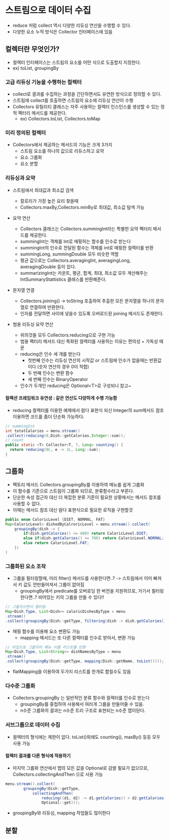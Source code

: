 # 스트림으로 데이터 수집
* reduce 처럼 collect 역시 다양한 리듀싱 연산을 수행할 수 있다.
* 다양한 요소 누적 방식은 Collector 인터페이스에 있음

## 컬렉터란 무엇인가?
* 컬렉터 인터페이스는 스트림의 요소를 어떤 식으로 도출할지 지정한다.
* ex) toList, groupingBy

### 고급 리듀싱 기능을 수행하는 컬렉터
* collect로 결과를 수집하는 과정을 간단하면서도 유연한 방식으로 정의할 수 있다.
* 스트림에 collect를 호출하면 스트림의 요소에 리듀싱 연산이 수행
* Collectors 유틸리티 클래스는 자주 사용하는 컬렉터 인스턴스를 생성할 수 있는 정적 팩터리 메서드를 제공한다.
  * ex) Collectors.toList, Collectors.toMap

### 미리 정의된 컬렉터
* Collectors에서 제공하는 메서드의 기능은 크게 3가지
  * 스트림 요소를 하나의 값으로 리듀스하고 요약
  * 요소 그룹화
  * 요소 분할

### 리듀싱과 요약
* 스트림에서 최대값과 최소값 검색
  * 칼로리가 가장 높은 요리 찾을때
  * Collectors.maxBy,Collectors.minBy로 최대값, 최소값 탐색 가능

* 요약 연산
  * Collectors 클래스는 Collectors.summingInt라는 특별한 요약 팩터리 메서드를 제공한다.
  * summingInt는 객체를 Int로 매핑하는 함수를 인수로 받는다
  * summingInt의 인수로 전달된 함수는 객체를 int로 매핑한 컬렉터를 반환
  * summingLong, summingDouble 모두 비슷한 역할
  * 평균 값으로는 Collectors.averagingInt, averagingLong, averagingDouble 등이 있다.
  * summarizingInt는 카운트, 평균, 합계, 최대, 최소값 모두 계산해주는 IntSummaryStattistics 클래스를 반환해준다.

* 문자열 연결
  * Collectors.joining() -> toString 호출하여 추출한 모든 문자열을 하나의 문자열로 연결하여 반환한다.
  * 인자를 전달하면 사이에 넣을수 있도록 오버로드된 joining 메서드도 존재한다.

* 범용 리듀싱 요약 연산
  * 위의것들 모두 Collectors.reducing으로 구현 가능
  * 범용 팩터리 메서드 대신 특화된 컬렉터를 사용하는 이유는 편의성 + 가독성 때문
  * reducing은 인수 세 개를 받는다
    * 첫번째 인수는 리듀싱 연산의 시작값 or 스트림에 인수가 없을때는 반환값이다 (숫자 연산의 경우 0이 적합)
    * 두 번째 인수는 변환 함수
    * 세 번째 인수는 BinaryOperator
  * 인수가 두개인 reducing은 Optional\<T>로 구성되니 참고~

#### 컬렉션 프레임워크 유연성 : 같은 연산도 다양하게 수행 가능함
  * reducing 컬렉터를 이용한 예제에서 람다 표현식 되신 Integer의 sum메서드 참조 이용하면 코드를 좀더 단순화 가능하다.
  ``` java
  // summingInt
  int totalCalories = menu.stream()
  .collect(reducing(0,Dish::getCalories,Integer::sum));
  // count
  public static <T> Collector<T, ?, Long> counting() {
    return reducing(0L, e -> 1L, Long::sum);
  }
  ```

## 그룹화
* 팩토리 메서드 Collectors.groupingBy를 이용하여 메뉴를 쉽게 그룹화
* 이 함수를 기준으로 스트림이 그룹화 되므로, 분류함수라고 부른다.
* 단순한 속성 접근자 대신 더 복잡한 분류 기준이 필요한 상황에서는 메서드 참조를 사용할 수 없다.
* 이때는 메서드 참조 대신 람다 표현식으로 필요한 로직을 구현할것
``` java
public enum CaloricLevel {DIET, NORMAL, FAT}
Map<CaloricLevel> dishedByCalroricLevel = menu.stream().collect(
    groupingBy(dish -> {
        if(dish.getCalories() <= 400) return CaloricLevel.DIET;
        else if(dish.getCalories() <= 700) return CaloricLevel.NORMAL;
        else return CaloricLevel.FAT;
    })
)
```

### 그룹화된 요소 조작
* 그룹을 필터링할때, 미리 filter() 메서드를 사용한다면..? -> 스트림에서 이미 빠져서 키 값도 안만들어져서 그룹이 없어짐
  * groupingBy에서 predicate를 오버로딩 한 버전을 지원하므로, 거기서 필터링 한다면..? 비어있는 키의 그룹을 만들 수 있다!!
``` java
// 그룹지으면서 필터링
Map<Dish.Type, List<Dish>> caloricDishesByType = menu
.stream()
.collect(groupingBy(Dish::getType, filtering(dish -> dish.getCalories() > 500, toList())));
```

* 매핑 함수를 이용해 요소 변환도 가능
  * mapping 메서드는 또 다른 컬렉터를 인수로 받아서, 변환 가능
``` java
// 타입으로 그룹지어 메뉴 이름 리스트를 반환
Map<Dish.Type, List<String>> dishNamesByType = menu
.stream()
.collect(groupingBy(Dish::getType, mapping(Dish::getName, toList())));
```

* flatMapping을 이용하여 두가지 리스트를 한개로 합칠수도 있음

### 다수준 그룹화
* Collectors.groupingBy 는 일반적인 분류 함수와 컬렉터를 인수로 받는다 
  * groupingBy를 중첩하여 사용해서 여러개 그룹을 만들어줄 수 있음.
  * n수준 그룹화의 결과는 n수준 트리 구조로 표현되는 n수준 맵이된다.

### 서브그룹으로 데이터 수집
* 컬렉터의 형식에는 제한이 없다. toList()외에도 counting(), maxBy() 등등 모두 사용 가능

#### 컬렉터 결과를 다른 형식에 적용하기
* 마지막 그룹화 연산에서 맵의 모든 값을 Optional로 감쌀 필요가 없으므로, Collectors.collectingAndThen 으로 사용 가능
``` java
menu.stream().collect(
        groupingBy(Dish::getType,
            collectingAndThen(
                reducing((d1, d2) -> d1.getCalories() > d2.getCalories() ? d1 : d2),
                Optional::get)));
```
* groupingBy와 리듀싱, mapping 작업들도 많이한다

## 분할